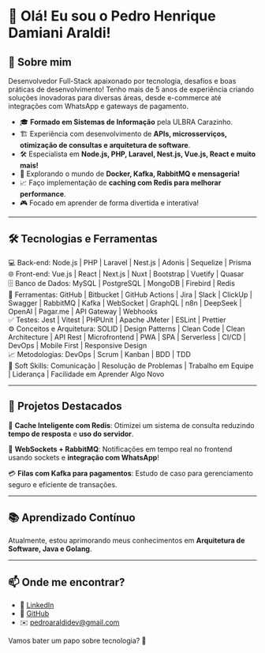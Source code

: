 # 👋 Olá! Eu sou o Pedro Henrique Damiani Araldi!

## 🚀 Sobre mim
Desenvolvedor Full-Stack apaixonado por tecnologia, desafios e boas práticas de desenvolvimento! Tenho mais de 5 anos de experiência criando soluções inovadoras para diversas áreas, desde e-commerce até integrações com WhatsApp e gateways de pagamento.

- 🎓 **Formado em Sistemas de Informação** pela ULBRA Carazinho.
- 🏗️ Experiência com desenvolvimento de **APIs, microsserviços, otimização de consultas e arquitetura de software**.
- 🛠️ Especialista em **Node.js, PHP, Laravel, Nest.js, Vue.js, React e muito mais!**
- 🚀 Explorando o mundo de **Docker, Kafka, RabbitMQ e mensageria!**
- 📈 Faço implementação de **caching com Redis para melhorar performance**.
- 🎮 Focado em aprender de forma divertida e interativa!

---

## 🛠️ Tecnologias e Ferramentas
💻 Back-end: Node.js | PHP | Laravel | Nest.js | Adonis | Sequelize | Prisma
🌐 Front-end: Vue.js | React | Next.js | Nuxt | Bootstrap | Vuetify | Quasar  
🗄️ Banco de Dados: MySQL | PostgreSQL | MongoDB | Firebird | Redis  
🔧 Ferramentas: GitHub | Bitbucket | GitHub Actions | Jira | Slack | ClickUp | Swagger | RabbitMQ | Kafka | WebSocket | GraphQL | n8n | DeepSeek | OpenAI | Pagar.me | API Gateway | Webhooks  
✅ Testes: Jest | Vitest | PHPUnit | Apache JMeter | ESLint | Prettier  
⚙️ Conceitos e Arquitetura: SOLID | Design Patterns | Clean Code | Clean Architecture | API Rest | Microfrontend | PWA | SPA | Serverless | CI/CD | DevOps | Mobile First | Responsive Design  
📈 Metodologias: DevOps | Scrum | Kanban | BDD | TDD  
🧠 Soft Skills: Comunicação | Resolução de Problemas | Trabalho em Equipe | Liderança | Facilidade em Aprender Algo Novo  


---

## 🚀 Projetos Destacados

🎯 **Cache Inteligente com Redis**: Otimizei um sistema de consulta reduzindo **tempo de resposta** e **uso do servidor**.

📡 **WebSockets + RabbitMQ**: Notificações em tempo real no frontend usando sockets e **integração com WhatsApp**!

💳 **Filas com Kafka para pagamentos**: Estudo de caso para gerenciamento seguro e eficiente de transações.

---

## 📚 Aprendizado Contínuo
Atualmente, estou aprimorando meus conhecimentos em **Arquitetura de Software, Java e Golang**.

---

## 📫 Onde me encontrar?

- 💼 [LinkedIn](https://www.linkedin.com/in/pedroaraldidev)
- 🏡 [GitHub](https://github.com/pedroaraldidev)
- ✉️ pedroaraldidev@gmail.com

Vamos bater um papo sobre tecnologia? 🚀

